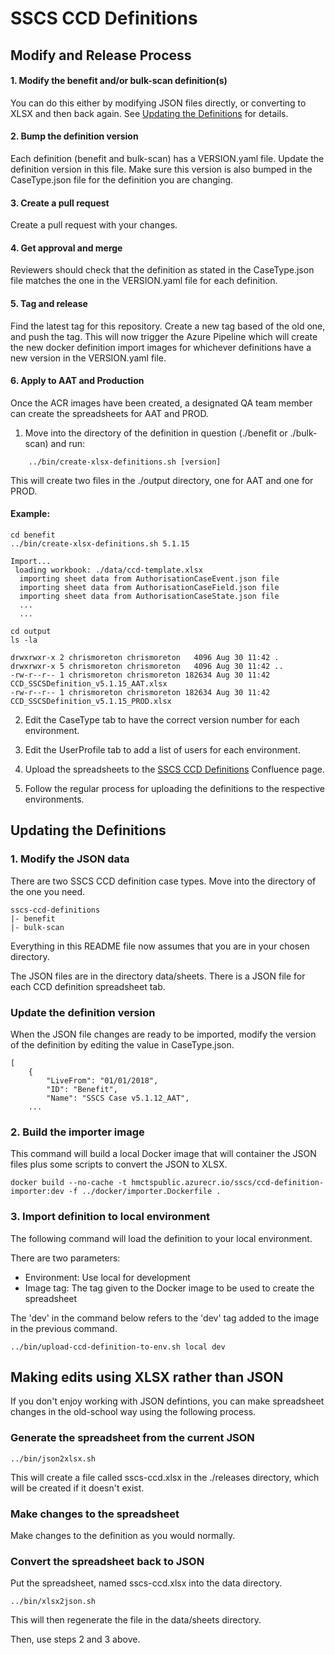 # SSCS CCD Definitions

## Modify and Release Process

#### 1. Modify the benefit and/or bulk-scan definition(s)

You can do this either by modifying JSON files directly, or converting to XLSX and then back again. See [Updating the Definitions](#udpating) for details.

#### 2. Bump the definition version

Each definition (benefit and bulk-scan) has a VERSION.yaml file. Update the definition version in this file. Make sure this version is also bumped
in the CaseType.json file for the definition you are changing.

#### 3. Create a pull request

Create a pull request with your changes.

#### 4. Get approval and merge

Reviewers should check that the definition as stated in the CaseType.json file matches the one in the VERSION.yaml file for each definition.

#### 5. Tag and release

Find the latest tag for this repository. Create a new tag based of the old one, and push the tag. This will now trigger the Azure Pipeline which will
create the new docker definition import images for whichever definitions have a new version in the VERSION.yaml file.

#### 6. Apply to AAT and Production

Once the ACR images have been created, a designated QA team member can create the spreadsheets for AAT and PROD.

1. Move into the directory of the definition in question (./benefit or ./bulk-scan) and run:

```
    ../bin/create-xlsx-definitions.sh [version]
```

This will create two files in the ./output directory, one for AAT and one for PROD.

#### Example:

```
cd benefit
../bin/create-xlsx-definitions.sh 5.1.15

Import...
 loading workbook: ./data/ccd-template.xlsx
  importing sheet data from AuthorisationCaseEvent.json file
  importing sheet data from AuthorisationCaseField.json file
  importing sheet data from AuthorisationCaseState.json file
  ...
  ...

cd output
ls -la

drwxrwxr-x 2 chrismoreton chrismoreton   4096 Aug 30 11:42 .
drwxrwxr-x 5 chrismoreton chrismoreton   4096 Aug 30 11:42 ..
-rw-r--r-- 1 chrismoreton chrismoreton 182634 Aug 30 11:42 CCD_SSCSDefinition_v5.1.15_AAT.xlsx
-rw-r--r-- 1 chrismoreton chrismoreton 182634 Aug 30 11:42 CCD_SSCSDefinition_v5.1.15_PROD.xlsx

```

2. Edit the CaseType tab to have the correct version number for each environment.

3. Edit the UserProfile tab to add a list of users for each environment.

4. Upload the spreadsheets to the [SSCS CCD Definitions](https://tools.hmcts.net/confluence/display/SSCS/SSCS+Case+Definitions+Page+2) Confluence page.

5. Follow the regular process for uploading the definitions to the respective environments.

<a name="udpating"></a>
## Updating the Definitions

### 1. Modify the JSON data

There are two SSCS CCD definition case types. Move into the directory of the one you need.

    sscs-ccd-definitions
    |- benefit
    |- bulk-scan
    
Everything in this README file now assumes that you are in your chosen directory.
        
The JSON files are in the directory data/sheets. There is a JSON file for each CCD definition spreadsheet tab.

### Update the definition version

When the JSON file changes are ready to be imported, modify the version of the definition by editing the value in CaseType.json.

```
[
    {
        "LiveFrom": "01/01/2018", 
        "ID": "Benefit", 
        "Name": "SSCS Case v5.1.12_AAT", 
    ...
```

### 2. Build the importer image

This command will build a local Docker image that will container the JSON files plus some scripts to convert the JSON to XLSX.

```
docker build --no-cache -t hmctspublic.azurecr.io/sscs/ccd-definition-importer:dev -f ../docker/importer.Dockerfile .
```

### 3. Import definition to local environment

The following command will load the definition to your local environment.

There are two parameters:

* Environment: Use local for development
* Image tag: The tag given to the Docker image to be used to create the spreadsheet

The 'dev' in the command below refers to the 'dev' tag added to the image in the previous command.

```
../bin/upload-ccd-definition-to-env.sh local dev
```

## Making edits using XLSX rather than JSON

If you don't enjoy working with JSON defintions, you can make spreadsheet changes in the old-school way using the following process.

### Generate the spreadsheet from the current JSON

```
../bin/json2xlsx.sh
```

This will create a file called sscs-ccd.xlsx in the ./releases directory, which will be created if it doesn't exist.

### Make changes to the spreadsheet

Make changes to the definition as you would normally.

### Convert the spreadsheet back to JSON

Put the spreadsheet, named sscs-ccd.xlsx into the data directory.

```
../bin/xlsx2json.sh
```

This will then regenerate the file in the data/sheets directory.

Then, use steps 2 and 3 above.
